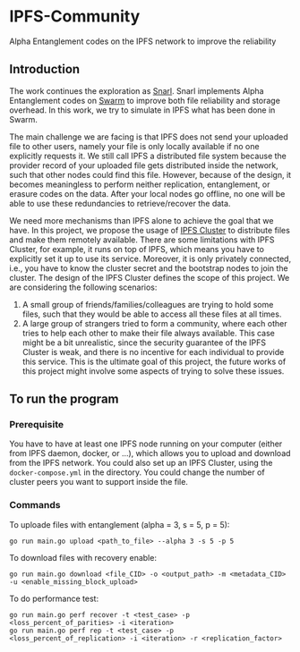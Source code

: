 # IPFS-Community
Alpha Entanglement codes on the IPFS network to improve the reliability


## Introduction
The work continues the exploration as [Snarl](https://dl.acm.org/doi/pdf/10.1145/3464298.3493397). Snarl implements Alpha Entanglement codes on [Swarm](https://www.ethswarm.org/) to improve both file reliability and storage overhead. In this work, we try to simulate in IPFS what has been done in Swarm. 

The main challenge we are facing is that IPFS does not send your uploaded file to other users, namely your file is only locally available if no one explicitly requests it. We still call IPFS a distributed file system because the provider record of your uploaded file gets distributed inside the network, such that other nodes could find this file. However, because of the design, it becomes meaningless to perform neither replication, entanglement, or erasure codes on the data. After your local nodes go offline, no one will be able to use these redundancies to retrieve/recover the data.

We need more mechanisms than IPFS alone to achieve the goal that we have. In this project, we propose the usage of [IPFS Cluster](https://github.com/ipfs-cluster/ipfs-cluster) to distribute files and make them remotely available. There are some limitations with IPFS Cluster, for example, it runs on top of IPFS, which means you have to explicitly set it up to use its service. Moreover, it is only privately connected, i.e., you have to know the cluster secret and the bootstrap nodes to join the cluster. The design of the IPFS Cluster defines the scope of this project. We are considering the following scenarios:
1. A small group of friends/families/colleagues are trying to hold some files, such that they would be able to access all these files at all times.
2. A large group of strangers tried to form a community, where each other tries to help each other to make their file always available. This case might be a bit unrealistic, since the security guarantee of the IPFS Cluster is weak, and there is no incentive for each individual to provide this service. This is the ultimate goal of this project, the future works of this project might involve some aspects of trying to solve these issues.


## To run the program

### Prerequisite
You have to have at least one IPFS node running on your computer (either from IPFS daemon, docker, or ...), which allows you to upload and download from the IPFS network. You could also set up an IPFS Cluster, using the `docker-compose.yml` in the directory. You could change the number of cluster peers you want to support inside the file.

### Commands

To uploade files with entanglement (alpha = 3, s = 5, p = 5):
```
go run main.go upload <path_to_file> --alpha 3 -s 5 -p 5
```

To download files with recovery enable:
```
go run main.go download <file_CID> -o <output_path> -m <metadata_CID> -u <enable_missing_block_upload>
```

To do performance test:
```
go run main.go perf recover -t <test_case> -p <loss_percent_of_parities> -i <iteration>
go run main.go perf rep -t <test_case> -p <loss_percent_of_replication> -i <iteration> -r <replication_factor>
```
